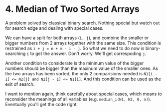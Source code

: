 # 4. Median of Two Sorted Arrays

A problem solved by classical binary search. Nothing special but watch out for search edge and dealing with special cases.

We can have a split for both arrays (`i, j`), and combine the smaller or bigger numbers from 2 arrays together with the same size. This condition is restrained as `i + j = n + m - i - j`. So what we need to do now is binary-searching `i` to get the answer. Don't worry. We'll get correspoding `j`.

Another condition to considerate is the mininum value of the bigger numbers should be bigger than the maxinum value of the smaller ones. As the two arrays has been sorted, the only 2 comparisions needed is `N1[i - 1] <= N2[j] and N2[j - 1] <= N1[i]`. And this condition can be used as the exit of search.

I want to mention again, think carefully about special cases, which means to reconsider the meanings of all variables (e.g. `median_i(N1, N2, 0, n)`). Eventually you'll get the code right.
